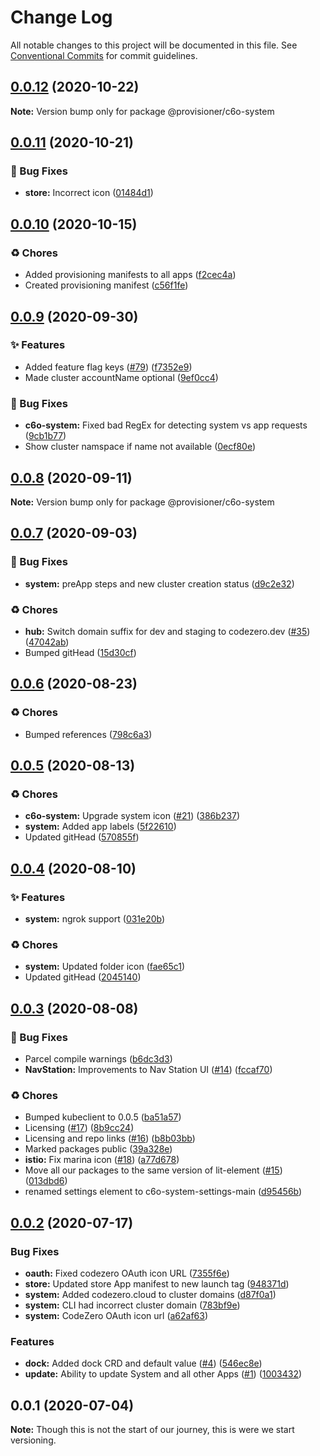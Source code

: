# Change Log

All notable changes to this project will be documented in this file.
See [Conventional Commits](https://conventionalcommits.org) for commit guidelines.

## [0.0.12](https://github.com/c6o/provisioners/compare/v0.0.11...v0.0.12) (2020-10-22)

**Note:** Version bump only for package @provisioner/c6o-system





## [0.0.11](https://github.com/c6o/provisioners/compare/v0.0.10...v0.0.11) (2020-10-21)


### 🐛 Bug Fixes

* **store:** Incorrect icon ([01484d1](https://github.com/c6o/provisioners/commit/01484d135d1b5545d65980823e115103b26b01c7))





## [0.0.10](https://github.com/c6o/provisioners/compare/v0.0.9...v0.0.10) (2020-10-15)


### ♻️ Chores

* Added provisioning manifests to all apps ([f2cec4a](https://github.com/c6o/provisioners/commit/f2cec4a84c984885819cc93b6d781927885d7429))
* Created provisioning manifest ([c56f1fe](https://github.com/c6o/provisioners/commit/c56f1feebb54281fd895a320563184917447057c))





## [0.0.9](https://github.com/c6o/provisioners/compare/v0.0.8...v0.0.9) (2020-09-30)


### ✨ Features

* Added feature flag keys ([#79](https://github.com/c6o/provisioners/issues/79)) ([f7352e9](https://github.com/c6o/provisioners/commit/f7352e9010758f3d01fee6c3d1e76c293a56daaa))
* Made cluster accountName optional ([9ef0cc4](https://github.com/c6o/provisioners/commit/9ef0cc40f337262176811886d4a9ac214939fde4))


### 🐛 Bug Fixes

* **c6o-system:** Fixed bad RegEx for detecting system vs app requests ([9cb1b77](https://github.com/c6o/provisioners/commit/9cb1b774d315063b9f00f95c557a92c4b2d3450f))
* Show cluster namspace if name not available ([0ecf80e](https://github.com/c6o/provisioners/commit/0ecf80e87fe037abd6672712df79a9624aa2fc4c))





## [0.0.8](https://github.com/c6o/provisioners/compare/v0.0.7...v0.0.8) (2020-09-11)

**Note:** Version bump only for package @provisioner/c6o-system





## [0.0.7](https://github.com/c6o/provisioners/compare/v0.0.6...v0.0.7) (2020-09-03)


### 🐛 Bug Fixes

* **system:** preApp steps and new cluster creation status ([d9c2e32](https://github.com/c6o/provisioners/commit/d9c2e325277f08401c66f9b6373d06c97642767a))


### ♻️ Chores

* **hub:** Switch domain suffix for dev and staging to codezero.dev ([#35](https://github.com/c6o/provisioners/issues/35)) ([47042ab](https://github.com/c6o/provisioners/commit/47042abe504c2e4894ec7a71d41510dfe5516b69))
* Bumped gitHead ([15d30cf](https://github.com/c6o/provisioners/commit/15d30cf8f5386a58e2873cf2dd97fdc55f8f7cd2))





## [0.0.6](https://github.com/c6o/provisioners/compare/v0.0.5...v0.0.6) (2020-08-23)


### ♻️ Chores

* Bumped references ([798c6a3](https://github.com/c6o/provisioners/commit/798c6a3f7c826d04f2327a5cfae535f2dd3d04e8))





## [0.0.5](https://github.com/c6o/provisioners/compare/v0.0.4...v0.0.5) (2020-08-13)


### ♻️ Chores

* **c6o-system:** Upgrade system icon ([#21](https://github.com/c6o/provisioners/issues/21)) ([386b237](https://github.com/c6o/provisioners/commit/386b2374a08dda1ea1fab1ab2b7ca1e2225bde71))
* **system:** Added app labels ([5f22610](https://github.com/c6o/provisioners/commit/5f226103c6a67253c82964d8b578328731dc0d1b))
* Updated gitHead ([570855f](https://github.com/c6o/provisioners/commit/570855fb1f45f0e051dedccc2acef7b83375ebac))





## [0.0.4](https://github.com/c6o/provisioners/compare/v0.0.3...v0.0.4) (2020-08-10)


### ✨ Features

* **system:** ngrok support ([031e20b](https://github.com/c6o/provisioners/commit/031e20bc25d3404155232a20a8dfc78b5256d042))


### ♻️ Chores

* **system:** Updated folder icon ([fae65c1](https://github.com/c6o/provisioners/commit/fae65c1770f61635335e88837b56e8ebe0b3c57e))
* Updated gitHead ([2045140](https://github.com/c6o/provisioners/commit/2045140b6ae8bc2e4504ff7756b7a8776c087609))





## [0.0.3](https://github.com/c6o/provisioners/compare/v0.0.2...v0.0.3) (2020-08-08)


### 🐛 Bug Fixes

* Parcel compile warnings ([b6dc3d3](https://github.com/c6o/provisioners/commit/b6dc3d3a1952dc6eb9344d201eff31c9812f3112))
* **NavStation:** Improvements to Nav Station UI ([#14](https://github.com/c6o/provisioners/issues/14)) ([fccaf70](https://github.com/c6o/provisioners/commit/fccaf7057be6de5235267fe0bbf6dc5be29e583f))


### ♻️ Chores

* Bumped kubeclient to 0.0.5 ([ba51a57](https://github.com/c6o/provisioners/commit/ba51a574b2a123bbe012be0086ec2ecbedcf487c))
* Licensing ([#17](https://github.com/c6o/provisioners/issues/17)) ([8b9cc24](https://github.com/c6o/provisioners/commit/8b9cc24ff42ff875b4234a74dfcfcfedb2acef27))
* Licensing and repo links ([#16](https://github.com/c6o/provisioners/issues/16)) ([b8b03bb](https://github.com/c6o/provisioners/commit/b8b03bbe7f30904b83cc599e61d378beb009eb38))
* Marked packages public ([39a328e](https://github.com/c6o/provisioners/commit/39a328e0225b2b773e173960f54f98052a698368))
* **istio:** Fix marina icon ([#18](https://github.com/c6o/provisioners/issues/18)) ([a77d678](https://github.com/c6o/provisioners/commit/a77d6786fe100513740c2648063e9c50092fa09a))
* Move all our packages to the same version of lit-element ([#15](https://github.com/c6o/provisioners/issues/15)) ([013dbd6](https://github.com/c6o/provisioners/commit/013dbd6377a1f52f5a3a71885e7935e0c4984a21))
* renamed settings element to c6o-system-settings-main ([d95456b](https://github.com/c6o/provisioners/commit/d95456bc1d88cb5c7a4427c5b3a98566f37e3fc5))





## [0.0.2](https://github.com/traxitt/traxitt/compare/v0.0.1...v0.0.2) (2020-07-17)


### Bug Fixes

* **oauth:** Fixed codezero OAuth icon URL ([7355f6e](https://github.com/traxitt/traxitt/commit/7355f6e7d2212555ccd32148d4faed424fe55db0))
* **store:** Updated store App manifest to new launch tag ([948371d](https://github.com/traxitt/traxitt/commit/948371d4d76d2cdc5367d34f726a51901d187076))
* **system:** Added codezero.cloud to cluster domains ([d87f0a1](https://github.com/traxitt/traxitt/commit/d87f0a14c745a38c88b609d2bf7db2f74c679815))
* **system:** CLI had incorrect cluster domain ([783bf9e](https://github.com/traxitt/traxitt/commit/783bf9e6481025125d96da409eaa72ccc68e138b))
* **system:** CodeZero OAuth icon url ([a62af63](https://github.com/traxitt/traxitt/commit/a62af63800eb272d8cd61221071eaaedc8512ef9))


### Features

* **dock:** Added dock CRD and default value ([#4](https://github.com/traxitt/traxitt/issues/4)) ([546ec8e](https://github.com/traxitt/traxitt/commit/546ec8e0183d04d05d40d350bec07c12a97e9b1c))
* **update:** Ability to update System and all other Apps ([#1](https://github.com/traxitt/traxitt/issues/1)) ([1003432](https://github.com/traxitt/traxitt/commit/100343214beec1029436da470cb67249d7cbbf79))





## 0.0.1 (2020-07-04)

**Note:** Though this is not the start of our journey, this is were we start versioning.
